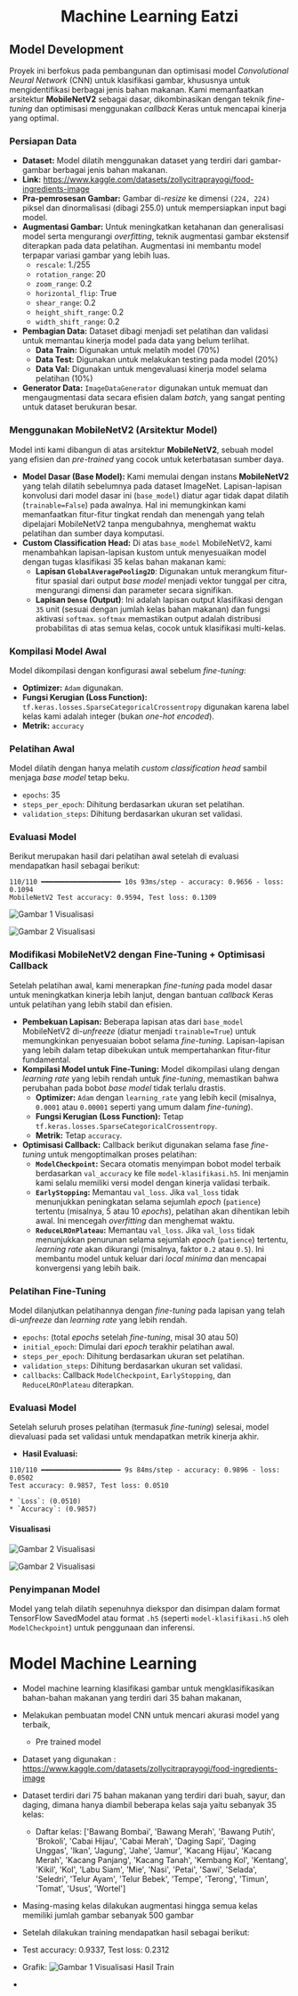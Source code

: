 
<h1 align="center"> Machine Learning Eatzi </h1>


## Model Development

Proyek ini berfokus pada pembangunan dan optimisasi model *Convolutional Neural Network* (CNN) untuk klasifikasi gambar, khususnya untuk mengidentifikasi berbagai jenis bahan makanan. Kami memanfaatkan arsitektur **MobileNetV2** sebagai dasar, dikombinasikan dengan teknik *fine-tuning* dan optimisasi menggunakan *callback* Keras untuk mencapai kinerja yang optimal.

### Persiapan Data

* **Dataset:** Model dilatih menggunakan dataset yang terdiri dari gambar-gambar berbagai jenis bahan makanan.
* **Link:** https://www.kaggle.com/datasets/zollycitraprayogi/food-ingredients-image
* **Pra-pemrosesan Gambar:** Gambar di-*resize* ke dimensi `(224, 224)` piksel dan dinormalisasi (dibagi 255.0) untuk mempersiapkan input bagi model.
* **Augmentasi Gambar:** Untuk meningkatkan ketahanan dan generalisasi model serta mengurangi *overfitting*, teknik augmentasi gambar ekstensif diterapkan pada data pelatihan. Augmentasi ini membantu model terpapar variasi gambar yang lebih luas.
    * `rescale`: 1./255
    * `rotation_range`: 20
    * `zoom_range`: 0.2
    * `horizontal_flip`: True
    * `shear_range`: 0.2
    * `height_shift_range`: 0.2
    * `width_shift_range`: 0.2
* **Pembagian Data:** Dataset dibagi menjadi set pelatihan dan validasi untuk memantau kinerja model pada data yang belum terlihat.
    * **Data Train:** Digunakan untuk melatih model (70%)
    * **Data Test:** Digunakan untuk melakukan testing pada model (20%)
    * **Data Val:** Digunakan untuk mengevaluasi kinerja model selama pelatihan (10%)
* **Generator Data:** `ImageDataGenerator` digunakan untuk memuat dan mengaugmentasi data secara efisien dalam *batch*, yang sangat penting untuk dataset berukuran besar.

### Menggunakan MobileNetV2 (Arsitektur Model)

Model inti kami dibangun di atas arsitektur **MobileNetV2**, sebuah model yang efisien dan *pre-trained* yang cocok untuk keterbatasan sumber daya.

* **Model Dasar (Base Model):** Kami memulai dengan instans **MobileNetV2** yang telah dilatih sebelumnya pada dataset ImageNet. Lapisan-lapisan konvolusi dari model dasar ini (`base_model`) diatur agar tidak dapat dilatih (`trainable=False`) pada awalnya. Hal ini memungkinkan kami memanfaatkan fitur-fitur tingkat rendah dan menengah yang telah dipelajari MobileNetV2 tanpa mengubahnya, menghemat waktu pelatihan dan sumber daya komputasi.
* **Custom Classification Head:** Di atas `base_model` MobileNetV2, kami menambahkan lapisan-lapisan kustom untuk menyesuaikan model dengan tugas klasifikasi 35 kelas bahan makanan kami:
    * **Lapisan `GlobalAveragePooling2D`**: Digunakan untuk merangkum fitur-fitur spasial dari output *base model* menjadi vektor tunggal per citra, mengurangi dimensi dan parameter secara signifikan.
    * **Lapisan `Dense` (Output)**: Ini adalah lapisan output klasifikasi dengan `35` unit (sesuai dengan jumlah kelas bahan makanan) dan fungsi aktivasi `softmax`. `softmax` memastikan output adalah distribusi probabilitas di atas semua kelas, cocok untuk klasifikasi multi-kelas.

### Kompilasi Model Awal

Model dikompilasi dengan konfigurasi awal sebelum *fine-tuning*:

* **Optimizer:** `Adam` digunakan.
* **Fungsi Kerugian (Loss Function):** `tf.keras.losses.SparseCategoricalCrossentropy` digunakan karena label kelas kami adalah integer (bukan *one-hot encoded*).
* **Metrik:** `accuracy` 

### Pelatihan Awal

Model dilatih dengan hanya melatih *custom classification head* sambil menjaga *base model* tetap beku.

* `epochs`: 35
* `steps_per_epoch`: Dihitung berdasarkan ukuran set pelatihan.
* `validation_steps`: Dihitung berdasarkan ukuran set validasi.

### Evaluasi Model
Berikut merupakan hasil dari pelatihan awal setelah di evaluasi mendapatkan hasil sebagai berikut:
```
110/110 ━━━━━━━━━━━━━━━━━━━━ 10s 93ms/step - accuracy: 0.9656 - loss: 0.1094
MobileNetV2 Test accuracy: 0.9594, Test loss: 0.1309
```
![Gambar 1 Visualisasi](images/output1.png)

![Gambar 2 Visualisasi](images/output1.1.png)




### Modifikasi MobileNetV2 dengan Fine-Tuning + Optimisasi Callback

Setelah pelatihan awal, kami menerapkan *fine-tuning* pada model dasar untuk meningkatkan kinerja lebih lanjut, dengan bantuan *callback* Keras untuk pelatihan yang lebih stabil dan efisien.

* **Pembekuan Lapisan:** Beberapa lapisan atas dari `base_model` MobileNetV2 di-*unfreeze* (diatur menjadi `trainable=True`) untuk memungkinkan penyesuaian bobot selama *fine-tuning*. Lapisan-lapisan yang lebih dalam tetap dibekukan untuk mempertahankan fitur-fitur fundamental.
* **Kompilasi Model untuk Fine-Tuning:** Model dikompilasi ulang dengan *learning rate* yang lebih rendah untuk *fine-tuning*, memastikan bahwa perubahan pada bobot *base model* tidak terlalu drastis.
    * **Optimizer:** `Adam` dengan `learning_rate` yang lebih kecil (misalnya, `0.0001` atau `0.00001` seperti yang umum dalam *fine-tuning*).
    * **Fungsi Kerugian (Loss Function):** Tetap `tf.keras.losses.SparseCategoricalCrossentropy`.
    * **Metrik:** Tetap `accuracy`.
* **Optimisasi Callback:** Callback berikut digunakan selama fase *fine-tuning* untuk mengoptimalkan proses pelatihan:
    * **`ModelCheckpoint`:** Secara otomatis menyimpan bobot model terbaik berdasarkan `val_accuracy` ke file `model-klasifikasi.h5`. Ini menjamin kami selalu memiliki versi model dengan kinerja validasi terbaik.
    * **`EarlyStopping`:** Memantau `val_loss`. Jika `val_loss` tidak menunjukkan peningkatan selama sejumlah *epoch* (`patience`) tertentu (misalnya, 5 atau 10 *epochs*), pelatihan akan dihentikan lebih awal. Ini mencegah *overfitting* dan menghemat waktu.
    * **`ReduceLROnPlateau`:** Memantau `val_loss`. Jika `val_loss` tidak menunjukkan penurunan selama sejumlah *epoch* (`patience`) tertentu, *learning rate* akan dikurangi (misalnya, faktor `0.2` atau `0.5`). Ini membantu model untuk keluar dari *local minima* dan mencapai konvergensi yang lebih baik.

### Pelatihan Fine-Tuning

Model dilanjutkan pelatihannya dengan *fine-tuning* pada lapisan yang telah di-*unfreeze* dan *learning rate* yang lebih rendah.

* `epochs`: (total *epochs* setelah *fine-tuning*, misal 30 atau 50)
* `initial_epoch`: Dimulai dari *epoch* terakhir pelatihan awal.
* `steps_per_epoch`: Dihitung berdasarkan ukuran set pelatihan.
* `validation_steps`: Dihitung berdasarkan ukuran set validasi.
* `callbacks`: Callback `ModelCheckpoint`, `EarlyStopping`, dan `ReduceLROnPlateau` diterapkan.

### Evaluasi Model

Setelah seluruh proses pelatihan (termasuk *fine-tuning*) selesai, model dievaluasi pada set validasi untuk mendapatkan metrik kinerja akhir.

* **Hasil Evaluasi:**
```
110/110 ━━━━━━━━━━━━━━━━━━━━ 9s 84ms/step - accuracy: 0.9896 - loss: 0.0502
Test accuracy: 0.9857, Test loss: 0.0510
```
    * `Loss`: (0.0510)
    * `Accuracy`: (0.9857)

#### Visualisasi
![Gambar 2 Visualisasi](images/output2.png)

![Gambar 2 Visualisasi](images/output2.1.png)


### Penyimpanan Model

Model yang telah dilatih sepenuhnya diekspor dan disimpan dalam format TensorFlow SavedModel atau format `.h5` (seperti `model-klasifikasi.h5` oleh `ModelCheckpoint`) untuk penggunaan dan inferensi.







# **Model Machine Learning**
- Model machine learning klasifikasi gambar untuk mengklasifikasikan bahan-bahan makanan yang terdiri dari 35 bahan makanan,
- Melakukan pembuatan model CNN untuk mencari akurasi model yang terbaik,
  - Pre trained model 
- Dataset yang digunakan : https://www.kaggle.com/datasets/zollycitraprayogi/food-ingredients-image
- Dataset terdiri dari 75 bahan makanan yang terdiri dari buah, sayur, dan daging, dimana hanya diambil beberapa kelas saja yaitu sebanyak 35 kelas:

  - Daftar kelas: ['Bawang Bombai', 'Bawang Merah', 'Bawang Putih', 'Brokoli', 'Cabai Hijau', 'Cabai Merah', 'Daging Sapi', 'Daging Unggas', 'Ikan', 'Jagung', 'Jahe', 'Jamur', 'Kacang Hijau', 'Kacang Merah', 'Kacang Panjang', 'Kacang Tanah', 'Kembang Kol', 'Kentang', 'Kikil', 'Kol', 'Labu Siam', 'Mie', 'Nasi', 'Petai', 'Sawi', 'Selada', 'Seledri', 'Telur Ayam', 'Telur Bebek', 'Tempe', 'Terong', 'Timun', 'Tomat', 'Usus', 'Wortel']

- Masing-masing kelas dilakukan augmentasi hingga semua kelas memiliki jumlah gambar sebanyak 500 gambar
- Setelah dilakukan training mendapatkan hasil sebagai berikut:
- Test accuracy: 0.9337, Test loss: 0.2312
- Grafik:
![Gambar 1 Visualisasi Hasil Train](images/train.png)
- 
